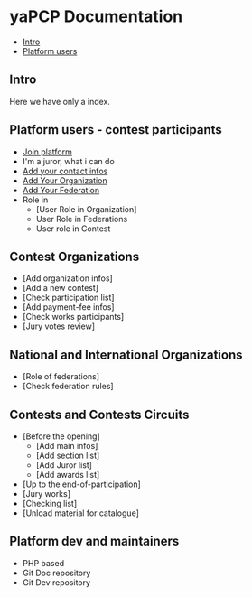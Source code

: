 # yaPCP Documentation

* [Intro](#intro)
* [Platform users](#platform-users---contest-participants)

## Intro

Here we have only a index.

## Platform users - contest participants

* [Join platform](./users/join-platform.md)
* I'm a juror, what i can do
* [Add your contact infos](./users/user_contact.md)
* [Add Your Organization](./organizations/add-organization.md)
* [Add Your Federation](./federations/add-federation.md)
* Role in
  * [User Role in Organization]
  * User Role in Federations
  * User role in Contest

## Contest Organizations

* [Add organization infos]
* [Add a new contest]
* [Check participation list]
* [Add payment-fee infos]
* [Check works participants]
* [Jury votes review]

## National and International Organizations

* [Role of federations]
* [Check federation rules]

## Contests and Contests Circuits

* [Before the opening]
  * [Add main infos]
  * [Add section list]
  * [Add Juror list]
  * [Add awards list]
* [Up to the end-of-participation]
* [Jury works]
* [Checking list]
* [Unload material for catalogue]

## Platform dev and maintainers

* PHP based
* Git Doc repository
* Git Dev repository
